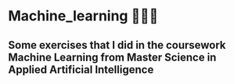 # Machine_learning 👩🏻‍💻

## Some exercises that I did in the coursework Machine Learning from Master Science in Applied Artificial Intelligence
